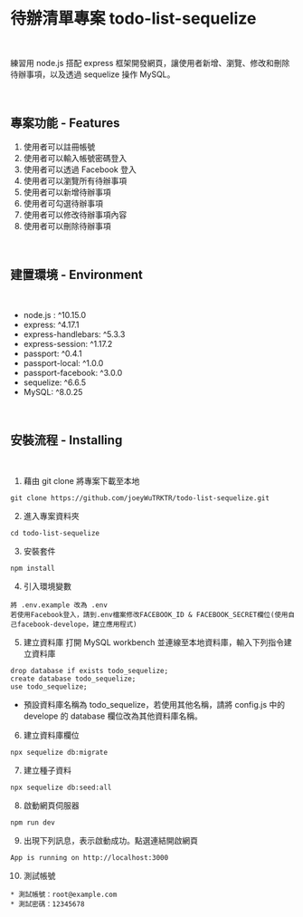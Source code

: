 # 待辦清單專案 todo-list-sequelize

<br>

練習用 node.js 搭配 express 框架開發網頁，讓使用者新增、瀏覽、修改和刪除待辦事項，以及透過 sequelize 操作 MySQL。

<br>

## 專案功能 - Features
1.  使用者可以註冊帳號
2.  使用者可以輸入帳號密碼登入
3.  使用者可以透過 Facebook 登入
4.  使用者可以瀏覽所有待辦事項
5.  使用者可以新增待辦事項
6.  使用者可勾選待辦事項
7.  使用者可以修改待辦事項內容
8.  使用者可以刪除待辦事項

<br>

## 建置環境 - Environment

<br>

* node.js : ^10.15.0
* express: ^4.17.1
* express-handlebars: ^5.3.3
* express-session: ^1.17.2
* passport: ^0.4.1
* passport-local: ^1.0.0
* passport-facebook: ^3.0.0
* sequelize: ^6.6.5
* MySQL: ^8.0.25


<br>

## 安裝流程 - Installing

<br>

1. 藉由 git clone 將專案下載至本地
```
git clone https://github.com/joeyWuTRKTR/todo-list-sequelize.git
```
2. 進入專案資料夾
```
cd todo-list-sequelize
```
3. 安裝套件
```
npm install
```
4. 引入環境變數
```
將 .env.example 改為 .env
若使用Facebook登入，請到.env檔案修改FACEBOOK_ID & FACEBOOK_SECRET欄位(使用自己facebook-develope，建立應用程式)
```

5. 建立資料庫
打開 MySQL workbench 並連線至本地資料庫，輸入下列指令建立資料庫 
```
drop database if exists todo_sequelize;
create database todo_sequelize;
use todo_sequelize;
```
* 預設資料庫名稱為 todo_sequelize，若使用其他名稱，請將 config.js 中的 develope 的 database 欄位改為其他資料庫名稱。

6. 建立資料庫欄位
```
npx sequelize db:migrate
```
7. 建立種子資料
```
npx sequelize db:seed:all
```

8. 啟動網頁伺服器
```
npm run dev
```
9. 出現下列訊息，表示啟動成功。點選連結開啟網頁
```
App is running on http://localhost:3000
```
10. 測試帳號
```
* 測試帳號：root@example.com 
* 測試密碼：12345678
```
